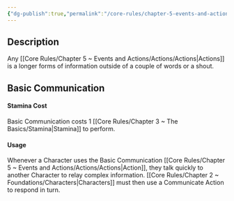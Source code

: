 ```yaml
---
{"dg-publish":true,"permalink":"/core-rules/chapter-5-events-and-actions/actions/communicate/"}
---
```


## Description
Any [[Core Rules/Chapter 5 ~ Events and Actions/Actions/Actions\|Actions]] is a longer forms of information outside of a couple of words or a shout.

## Basic Communication
#### Stamina Cost
Basic Communication costs 1 [[Core Rules/Chapter 3 ~ The Basics/Stamina\|Stamina]] to perform.
#### Usage
Whenever a Character uses the Basic Communication [[Core Rules/Chapter 5 ~ Events and Actions/Actions/Actions\|Action]], they talk quickly to another Character to relay complex information. [[Core Rules/Chapter 2 ~ Foundations/Characters\|Characters]] must then use a Communicate Action to respond in turn.
